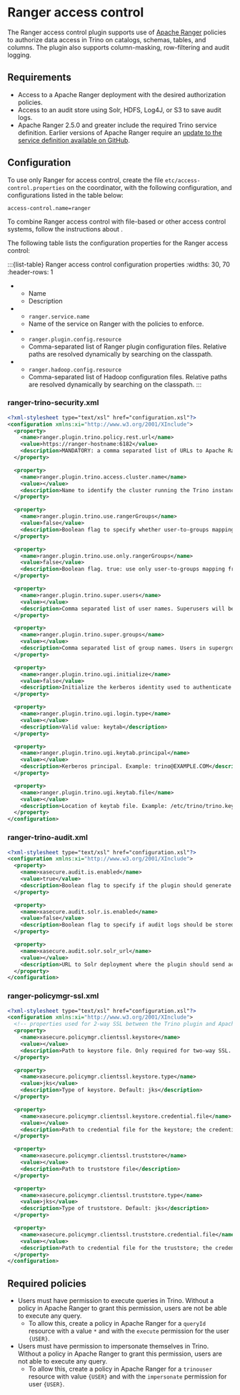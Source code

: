 # Ranger access control

The Ranger access control plugin supports use of [Apache
Ranger](https://ranger.apache.org/) policies to authorize data access in Trino
on catalogs, schemas, tables, and columns. The plugin also supports
column-masking, row-filtering and audit logging.

## Requirements

* Access to a Apache Ranger deployment with the desired authorization policies.
* Access to an audit store using Solr, HDFS, Log4J, or S3 to save audit logs.
* Apache Ranger 2.5.0 and greater include the required Trino service definition.
  Earlier versions of Apache Ranger require an [update to the service definition
  available on
  GitHub](https://github.com/apache/ranger/blob/ranger-2.5/agents-common/src/main/resources/service-defs/ranger-servicedef-trino.json).

## Configuration

To use only Ranger for access control, create the file
`etc/access-control.properties` on the coordinator, with the following
configuration, and configurations listed in the table below:

```properties
access-control.name=ranger
```

To combine Ranger access control with file-based or other access control
systems, follow the instructions about [](multiple-access-control).

The following table lists the configuration properties for the Ranger access control:

:::{list-table} Ranger access control configuration properties
:widths: 30, 70
:header-rows: 1

* - Name
  - Description
* - `ranger.service.name`
  - Name of the service on Ranger with the policies to enforce.
* - `ranger.plugin.config.resource`
  - Comma-separated list of Ranger plugin configuration files. Relative paths
    are resolved dynamically by searching on the classpath.
* - `ranger.hadoop.config.resource`
  - Comma-separated list of Hadoop configuration files. Relative paths are
    resolved dynamically by searching on the classpath. 
:::

### ranger-trino-security.xml

```xml
<?xml-stylesheet type="text/xsl" href="configuration.xsl"?>
<configuration xmlns:xi="http://www.w3.org/2001/XInclude">
  <property>
    <name>ranger.plugin.trino.policy.rest.url</name>
    <value>https://ranger-hostname:6182</value>
    <description>MANDATORY: a comma separated list of URLs to Apache Ranger instances in a deployment</description>
  </property>

  <property>
    <name>ranger.plugin.trino.access.cluster.name</name>
    <value></value>
    <description>Name to identify the cluster running the Trino instance. This is recorded in audit logs generated by the plugin</description>
  </property>

  <property>
    <name>ranger.plugin.trino.use.rangerGroups</name>
    <value>false</value>
    <description>Boolean flag to specify whether user-to-groups mapping should be obtained from in Apache Ranger. Default: false</description>
  </property>

  <property>
    <name>ranger.plugin.trino.use.only.rangerGroups</name>
    <value>false</value>
    <description>Boolean flag. true: use only user-to-groups mapping from Apache Ranger; false: use user-to-groups mappings from Apache Ranger and Trino. Default: false</description>
  </property>

  <property>
    <name>ranger.plugin.trino.super.users</name>
    <value></value>
    <description>Comma separated list of user names. Superusers will be authorized for all accesses, without requiring explicit policy grants.</description>
  </property>

  <property>
    <name>ranger.plugin.trino.super.groups</name>
    <value></value>
    <description>Comma separated list of group names. Users in supergroups will be authorized for all accesses, without requiring explicit policy grants</description>
  </property>

  <property>
    <name>ranger.plugin.trino.ugi.initialize</name>
    <value>false</value>
    <description>Initialize the kerberos identity used to authenticate with Ranger admin server</description>
  </property>

  <property>
    <name>ranger.plugin.trino.ugi.login.type</name>
    <value></value>
    <description>Valid value: keytab</description>
  </property>

  <property>
    <name>ranger.plugin.trino.ugi.keytab.principal</name>
    <value></value>
    <description>Kerberos principal. Example: trino@EXAMPLE.COM</description>
  </property>

  <property>
    <name>ranger.plugin.trino.ugi.keytab.file</name>
    <value></value>
    <description>Location of keytab file. Example: /etc/trino/trino.keytab</description>
  </property>
</configuration>
```

### ranger-trino-audit.xml

```xml
<?xml-stylesheet type="text/xsl" href="configuration.xsl"?>
<configuration xmlns:xi="http://www.w3.org/2001/XInclude">
  <property>
    <name>xasecure.audit.is.enabled</name>
    <value>true</value>
    <description>Boolean flag to specify if the plugin should generate access audit logs. Default: true</description>
  </property>

  <property>
    <name>xasecure.audit.solr.is.enabled</name>
    <value>false</value>
    <description>Boolean flag to specify if audit logs should be stored in Solr. Default: false</description>
  </property>

  <property>
    <name>xasecure.audit.solr.solr_url</name>
    <value></value>
    <description>URL to Solr deployment where the plugin should send access audits to</description>
  </property>
</configuration>
```

### ranger-policymgr-ssl.xml

```xml
<?xml-stylesheet type="text/xsl" href="configuration.xsl"?>
<configuration xmlns:xi="http://www.w3.org/2001/XInclude">
  <!-- properties used for 2-way SSL between the Trino plugin and Apache Ranger server -->
  <property>
    <name>xasecure.policymgr.clientssl.keystore</name>
    <value></value>
    <description>Path to keystore file. Only required for two-way SSL. This property should not be included for one-way SSL</description>
  </property>

  <property>
    <name>xasecure.policymgr.clientssl.keystore.type</name>
    <value>jks</value>
    <description>Type of keystore. Default: jks</description>
  </property>

  <property>
    <name>xasecure.policymgr.clientssl.keystore.credential.file</name>
    <value></value>
    <description>Path to credential file for the keystore; the credential should be in alias sslKeyStore. Only required for two-way SSL. This property should not be included for one-way SSL</description>
  </property>

  <property>
    <name>xasecure.policymgr.clientssl.truststore</name>
    <value></value>
    <description>Path to truststore file</description>
  </property>

  <property>
    <name>xasecure.policymgr.clientssl.truststore.type</name>
    <value>jks</value>
    <description>Type of truststore. Default: jks</description>
  </property>

  <property>
    <name>xasecure.policymgr.clientssl.truststore.credential.file</name>
    <value></value>
    <description>Path to credential file for the truststore; the credential should be in alias sslTrustStore</description>
  </property>
</configuration>
```

## Required policies

* Users must have permission to execute queries in Trino. Without a policy in
  Apache Ranger to grant this permission, users are not be able to execute any
  query.
  * To allow this, create a policy in Apache Ranger for a `queryId` resource
    with a value `*` and with the `execute` permission for the user `{USER}`.
* Users must have permission to impersonate themselves in Trino. Without a
  policy in Apache Ranger to grant this permission, users are not able to
  execute any query.
  * To allow this, create a policy in Apache Ranger for a `trinouser` resource
    with value `{USER}` and with the `impersonate` permission for user `{USER}`.
